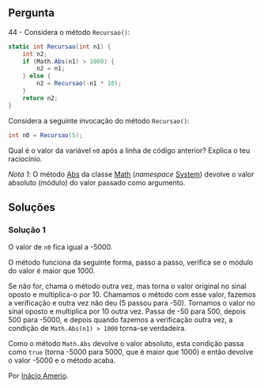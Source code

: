 ## Pergunta

44 - Considera o método `Recursao()`:

```cs
static int Recursao(int n1) {
    int n2;
    if (Math.Abs(n1) > 1000) {
        n2 = n1;
    } else {
        n2 = Recursao(-n1 * 10);
    }
    return n2;
}
```

Considera a seguinte invocação do método `Recursao()`:

```cs
int n0 = Recursao(5);
```

Qual é o valor da variável `n0` após a linha de código anterior? Explica o teu
raciocínio.

_Nota 1_: O método
[Abs](https://docs.microsoft.com/dotnet/api/system.math.abs#System_Math_Abs_System_Int32_)
da classe [Math](https://docs.microsoft.com/dotnet/api/system.math)
(_namespace_ [System](https://docs.microsoft.com/dotnet/api/system))
devolve o valor absoluto (módulo) do valor passado como argumento.

## Soluções

### Solução 1

O valor de `n0` fica igual a -5000.

O método funciona da seguinte forma, passo a passo, verifica se o módulo do
valor é maior que 1000.

Se não for, chama o método outra vez, mas torna o valor original no sinal oposto
e multiplica-o por 10. Chamamos o método com esse valor, fazemos a verificação e
outra vez não deu (5 passou para -50). Tornamos o valor no sinal oposto e
multiplica por 10 outra vez. Passa de -50 para 500, depois 500 para -5000, e
depois quando fazemos a verificação outra vez, a condição de
`Math.Abs(n1) > 1000` torna-se verdadeira.

Como o método `Math.Abs` devolve o valor absoluto, esta condição passa como
`true` (torna -5000 para 5000, que é maior que 1000) e então devolve o valor
-5000 e o método acaba.

Por [Inácio Amerio](https://github.com/FPTheFluffyPawed).